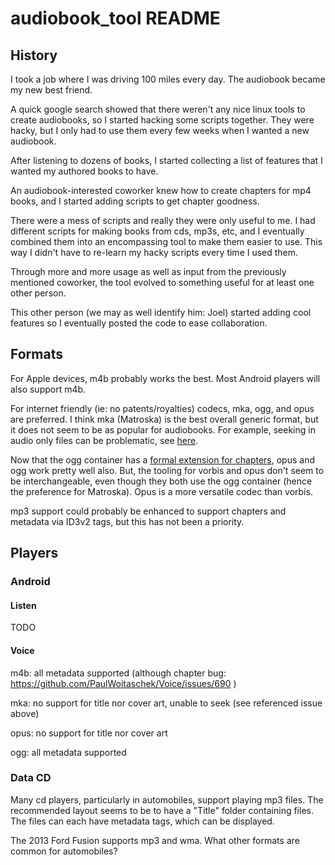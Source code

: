 # audiobook_tool README

## History

I took a job where I was driving 100 miles every day.  The audiobook became my
new best friend.

A quick google search showed that there weren't any nice linux tools to create
audiobooks, so I started hacking some scripts together.  They were hacky, but
I only had to use them every few weeks when I wanted a new audiobook.

After listening to dozens of books, I started collecting a list of features
that I wanted my authored books to have.

An audiobook-interested coworker knew how to create chapters for mp4 books,
and I started adding scripts to get chapter goodness.

There were a mess of scripts and really they were only useful to me.  I had
different scripts for making books from cds, mp3s, etc, and I eventually
combined them into an encompassing tool to make them easier to use.  This way
I didn't have to re-learn my hacky scripts every time I used them.

Through more and more usage as well as input from the previously mentioned
coworker, the tool evolved to something useful for at least one other person.

This other person (we may as well identify him: Joel) started adding cool
features so I eventually posted the code to ease collaboration.

## Formats

For Apple devices, m4b probably works the best.  Most Android players
will also support m4b.

For internet friendly (ie: no patents/royalties) codecs, mka, ogg, and
opus are preferred.  I think mka (Matroska) is the best overall
generic format, but it does not seem to be as popular for audiobooks.
For example, seeking in audio only files can be problematic, see
[here](https://github.com/PaulWoitaschek/Voice/issues/626).

Now that the ogg container has a [formal extension for
chapters](https://wiki.xiph.org/Chapter_Extension), opus and ogg work
pretty well also.  But, the tooling for vorbis and opus don't seem to
be interchangeable, even though they both use the ogg container (hence
the preference for Matroska).  Opus is a more versatile codec than
vorbis.

mp3 support could probably be enhanced to support chapters and
metadata via ID3v2 tags, but this has not been a priority.

## Players

### Android

#### Listen

TODO

#### Voice

m4b: all metadata supported (although chapter bug:
https://github.com/PaulWoitaschek/Voice/issues/690 )

mka: no support for title nor cover art, unable to seek (see referenced
issue above)

opus: no support for title nor cover art

ogg: all metadata supported


### Data CD

Many cd players, particularly in automobiles, support playing mp3
files.  The recommended layout seems to be to have a "Title" folder
containing files.  The files can each have metadata tags, which can be
displayed.

The 2013 Ford Fusion supports mp3 and wma.  What other formats are
common for automobiles?

